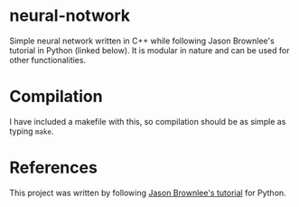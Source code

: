 # neural-notwork
Simple neural network written in C++ while following Jason Brownlee's tutorial in Python (linked below). It is modular in nature and can be used for other functionalities.

# Compilation
I have included a makefile with this, so compilation should be as simple as typing `make`.

# References
This project was written by following [Jason Brownlee's tutorial](https://machinelearningmastery.com/implement-backpropagation-algorithm-scratch-python/) for Python.

